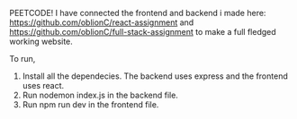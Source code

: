 PEETCODE!
I have connected the frontend and backend i made here: https://github.com/oblionC/react-assignment and https://github.com/oblionC/full-stack-assignment to make a full fledged working website. 

To run, 
1) Install all the dependecies. The backend uses express and the frontend uses react.
2) Run nodemon index.js in the backend file.
3) Run npm run dev in the frontend file.
